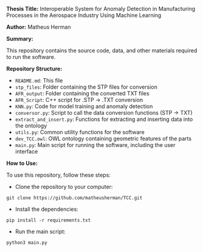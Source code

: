 **Thesis Title:** Interoperable System for Anomaly Detection in Manufacturing Processes in the Aerospace Industry Using Machine Learning

**Author:** Matheus Herman

**Summary:**

This repository contains the source code, data, and other materials required to run the software.

**Repository Structure:**

* `README.md`: This file
* `stp_files`: Folder containing the STP files for conversion
* `AFR_output`: Folder containing the converted TXT files
* `AFR_Script`: C++ script for .STP → .TXT conversion
* `KNN.py`: Code for model training and anomaly detection
* `conversor.py`: Script to call the data conversion functions (STP → TXT)
* `extract_and_insert.py`: Functions for extracting and inserting data into the ontology
* `utils.py`: Common utility functions for the software
* `dev_TCC.owl`: OWL ontology containing geometric features of the parts
* `main.py`: Main script for running the software, including the user interface

**How to Use:**

To use this repository, follow these steps:

* Clone the repository to your computer:

```
git clone https://github.com/matheusherman/TCC.git
```

* Install the dependencies:

```
pip install -r requirements.txt
```

* Run the main script:

```
python3 main.py
```
